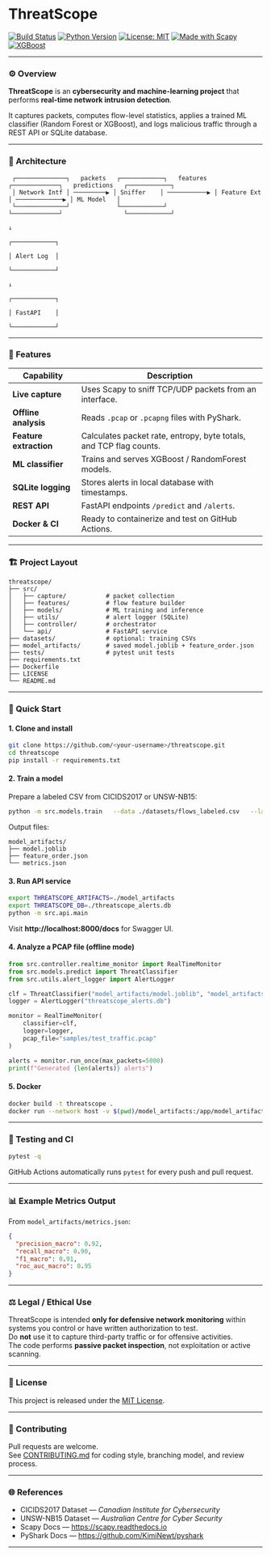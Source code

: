 # ThreatScope  
[![Build Status](https://github.com/SushankYerva/ThreatScope/actions/workflows/ci.yml/badge.svg)](https://github.com/SushankYerva/ThreatScope/actions)
[![Python Version](https://img.shields.io/badge/python-3.11+-blue.svg)](https://www.python.org/)
[![License: MIT](https://img.shields.io/badge/License-MIT-green.svg)](LICENSE)
[![Made with Scapy](https://img.shields.io/badge/Made%20with-Scapy-orange.svg)](https://scapy.net/)
[![XGBoost](https://img.shields.io/badge/ML-XGBoost-yellow.svg)](https://xgboost.ai/)

---

### ⚙️ Overview

**ThreatScope** is an **cybersecurity and machine-learning project** that performs **real-time network intrusion detection**.

It captures packets, computes flow-level statistics, applies a trained ML classifier (Random Forest or XGBoost), and logs malicious traffic through a REST API or SQLite database.

---

### 🧩 Architecture

```
 ┌──────────────┐   packets   ┌────────────┐   features   ┌─────────────┐   predictions   ┌────────────┐
 │ Network Intf │ ─────────▶ │ Sniffer    │ ───────────▶ │ Feature Ext │ ─────────────▶ │ ML Model   │
 └──────────────┘             └────────────┘               └─────────────┘                 └────────────┘
                                                                                 ↓
                                                                            ┌────────────┐
                                                                            │ Alert Log  │
                                                                            └────────────┘
                                                                                 ↓
                                                                            ┌────────────┐
                                                                            │ FastAPI    │
                                                                            └────────────┘
```

---

### 🧠 Features

| Capability | Description |
|-------------|-------------|
| **Live capture** | Uses Scapy to sniff TCP/UDP packets from an interface. |
| **Offline analysis** | Reads `.pcap` or `.pcapng` files with PyShark. |
| **Feature extraction** | Calculates packet rate, entropy, byte totals, and TCP flag counts. |
| **ML classifier** | Trains and serves XGBoost / RandomForest models. |
| **SQLite logging** | Stores alerts in local database with timestamps. |
| **REST API** | FastAPI endpoints `/predict` and `/alerts`. |
| **Docker & CI** | Ready to containerize and test on GitHub Actions. |

---

### 🏗️ Project Layout

```
threatscope/
├── src/
│   ├── capture/           # packet collection
│   ├── features/          # flow feature builder
│   ├── models/            # ML training and inference
│   ├── utils/             # alert logger (SQLite)
│   ├── controller/        # orchestrator
│   └── api/               # FastAPI service
├── datasets/              # optional: training CSVs
├── model_artifacts/       # saved model.joblib + feature_order.json
├── tests/                 # pytest unit tests
├── requirements.txt
├── Dockerfile
├── LICENSE
└── README.md
```

---

### 🚀 Quick Start

#### 1. Clone and install
```bash
git clone https://github.com/<your-username>/threatscope.git
cd threatscope
pip install -r requirements.txt
```

#### 2. Train a model
Prepare a labeled CSV from CICIDS2017 or UNSW-NB15:

```bash
python -m src.models.train   --data ./datasets/flows_labeled.csv   --label label   --model xgboost   --out ./model_artifacts
```

Output files:
```
model_artifacts/
├── model.joblib
├── feature_order.json
└── metrics.json
```

#### 3. Run API service
```bash
export THREATSCOPE_ARTIFACTS=./model_artifacts
export THREATSCOPE_DB=./threatscope_alerts.db
python -m src.api.main
```
Visit **http://localhost:8000/docs** for Swagger UI.

#### 4. Analyze a PCAP file (offline mode)
```python
from src.controller.realtime_monitor import RealTimeMonitor
from src.models.predict import ThreatClassifier
from src.utils.alert_logger import AlertLogger

clf = ThreatClassifier("model_artifacts/model.joblib", "model_artifacts/feature_order.json")
logger = AlertLogger("threatscope_alerts.db")

monitor = RealTimeMonitor(
    classifier=clf,
    logger=logger,
    pcap_file="samples/test_traffic.pcap"
)

alerts = monitor.run_once(max_packets=5000)
print(f"Generated {len(alerts)} alerts")
```

#### 5. Docker
```bash
docker build -t threatscope .
docker run --network host -v $(pwd)/model_artifacts:/app/model_artifacts threatscope
```

---

### 🧪 Testing and CI

```bash
pytest -q
```

GitHub Actions automatically runs `pytest` for every push and pull request.

---

### 📊 Example Metrics Output
From `model_artifacts/metrics.json`:
```json
{
  "precision_macro": 0.92,
  "recall_macro": 0.90,
  "f1_macro": 0.91,
  "roc_auc_macro": 0.95
}
```

---

### ⚖️ Legal / Ethical Use

ThreatScope is intended **only for defensive network monitoring** within systems you control or have written authorization to test.  
Do **not** use it to capture third-party traffic or for offensive activities.  
The code performs **passive packet inspection**, not exploitation or active scanning.

---

### 🧾 License

This project is released under the [MIT License](LICENSE).

---

### 🤝 Contributing

Pull requests are welcome.  
See [CONTRIBUTING.md](CONTRIBUTING.md) for coding style, branching model, and review process.

---

### 🌐 References

- CICIDS2017 Dataset — *Canadian Institute for Cybersecurity*  
- UNSW-NB15 Dataset — *Australian Centre for Cyber Security*  
- Scapy Docs — https://scapy.readthedocs.io  
- PyShark Docs — https://github.com/KimiNewt/pyshark  

---
